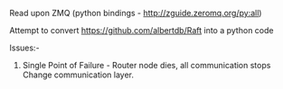 Read upon ZMQ (python bindings - http://zguide.zeromq.org/py:all)

Attempt to convert https://github.com/albertdb/Raft into a python code

Issues:-
1. Single Point of Failure - Router node dies, all communication stops
	Change communication layer.
